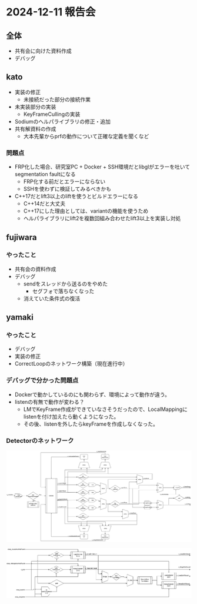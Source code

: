 # 2024-12-11 報告会

## 全体

- 共有会に向けた資料作成
- デバッグ

## kato

- 実装の修正
  - 未接続だった部分の接続作業
- 未実装部分の実装
  - KeyFrameCullingの実装
- Sodiumのへルパライブラリの修正・追加
- 共有解資料の作成
  - 大本先輩からprfの動作について正確な定義を聞くなど

### 問題点

- FRP化した場合、研究室PC + Docker + SSH環境だとlibglがエラーを吐いてsegmentation faultになる
  - FRP化する前だとエラーにならない
  - SSHを使わずに検証してみるべきかも
- C++17だとlift3以上のliftを使うとビルドエラーになる
  - C++14だと大丈夫
  - C++17にした理由としては、variantの機能を使うため
  - へルパライブラリにlift2を複数回組み合わせたlift3以上を実装し対処

## fujiwara

### やったこと

- 共有会の資料作成
- デバッグ
  - sendをスレッドから送るのをやめた
    - セグフォで落ちなくなった
  - 消えていた条件式の復活

## yamaki

### やったこと

- デバッグ
- 実装の修正
- CorrectLoopのネットワーク構築（現在進行中）

### デバッグで分かった問題点

- Dockerで動かしているのにも関わらず、環境によって動作が違う。
- listenの有無で動作が変わる？
  - LMでKeyFrame作成ができていなさそうだったので、LocalMappingにlistenを付け加えたら動くようになった。
  - その後、listenを外したらkeyFrameを作成しなくなった。

### Detectorのネットワーク

![Detector-全体のネットワーク](../images/Detector-全体のネットワーク.png)

![Detector-Detectors](../images/Detector-Detectors.png)
